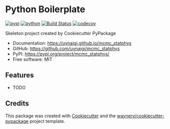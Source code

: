 # Python Boilerplate


[![pypi](https://img.shields.io/pypi/v/mcmc_statphys.svg)](https://pypi.org/project/mcmc_statphys/)
[![python](https://img.shields.io/pypi/pyversions/mcmc_statphys.svg)](https://pypi.org/project/mcmc_statphys/)
[![Build Status](https://github.com/uynajgi/mcmc_statphys/actions/workflows/dev.yml/badge.svg)](https://github.com/uynajgi/mcmc_statphys/actions/workflows/dev.yml)
[![codecov](https://codecov.io/gh/uynajgi/mcmc_statphys/branch/main/graphs/badge.svg)](https://codecov.io/github/uynajgi/mcmc_statphys)



Skeleton project created by Cookiecutter PyPackage


* Documentation: <https://uynajgi.github.io/mcmc_statphys>
* GitHub: <https://github.com/uynajgi/mcmc_statphys>
* PyPI: <https://pypi.org/project/mcmc_statphys/>
* Free software: MIT


## Features

* TODO

## Credits

This package was created with [Cookiecutter](https://github.com/audreyr/cookiecutter) and the [waynerv/cookiecutter-pypackage](https://github.com/waynerv/cookiecutter-pypackage) project template.
